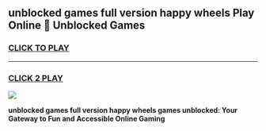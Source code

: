 
## unblocked games full version happy wheels Play Online 👋 Unblocked Games
<h3>
<a href="https://premium.freeplayer.one?title=unblocked_games_full_version_happy_wheels&ref=19F">CLICK TO PLAY</a></h3>
<hr>

<h3>
<a href="https://premium.freeplayer.one?title=unblocked_games_full_version_happy_wheels&ref=19F">CLICK 2 PLAY</a>
  
</h3>

<a href="https://premium.freeplayer.one?title=unblocked_games_full_version_happy_wheels&ref=19F"><img src="https://clearcache.store/games.png"></a>


**unblocked games full version happy wheels games unblocked: Your Gateway to Fun and Accessible Online Gaming**
